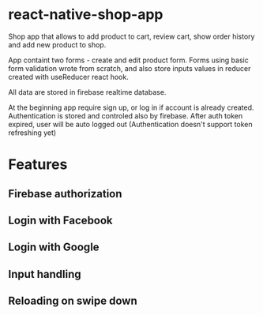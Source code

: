 # react-native-shop-app
Shop app that allows to add product to cart, review cart, show order history and add new product to shop.

App containt two forms - create and edit product form. Forms using basic form validation wrote from scratch, and also store inputs values in reducer created with useReducer react hook.

All data are stored in firebase realtime database.

At the beginning app require sign up, or log in if account is already created. Authentication is stored and controled also by firebase. After auth token expired, user will be auto logged out (Authentication doesn't support token refreshing yet) 

# Features

## Firebase authorization

## Login with Facebook

## Login with Google

## Input handling

## Reloading on swipe down